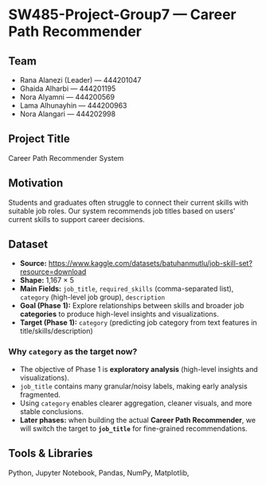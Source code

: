 # SW485-Project-Group7 — Career Path Recommender

## Team
- Rana Alanezi (Leader) — 444201047
- Ghaida Alharbi — 444201195
- Nora Alyamni — 444200569
- Lama Alhunayhin — 444200963
- Nora Alangari — 444202998

## Project Title
Career Path Recommender System

## Motivation
Students and graduates often struggle to connect their current skills with suitable job roles.
Our system recommends job titles based on users' current skills to support career decisions.

## Dataset
- **Source:** https://www.kaggle.com/datasets/batuhanmutlu/job-skill-set?resource=download
- **Shape:** 1,167 × 5
- **Main Fields:** `job_title`, `required_skills` (comma-separated list), `category` (high-level job group), `description`
- **Goal (Phase 1):** Explore relationships between skills and broader job **categories** to produce high-level insights and visualizations.
- **Target (Phase 1):** `category` (predicting job category from text features in title/skills/description)

### Why `category` as the target now?
- The objective of Phase 1 is **exploratory analysis** (high-level insights and visualizations).
- `job_title` contains many granular/noisy labels, making early analysis fragmented.
- Using `category` enables clearer aggregation, cleaner visuals, and more stable conclusions.
- **Later phases:** when building the actual **Career Path Recommender**, we will switch the target to **`job_title`** for fine-grained recommendations.

## Tools & Libraries
Python, Jupyter Notebook, Pandas, NumPy, Matplotlib,

